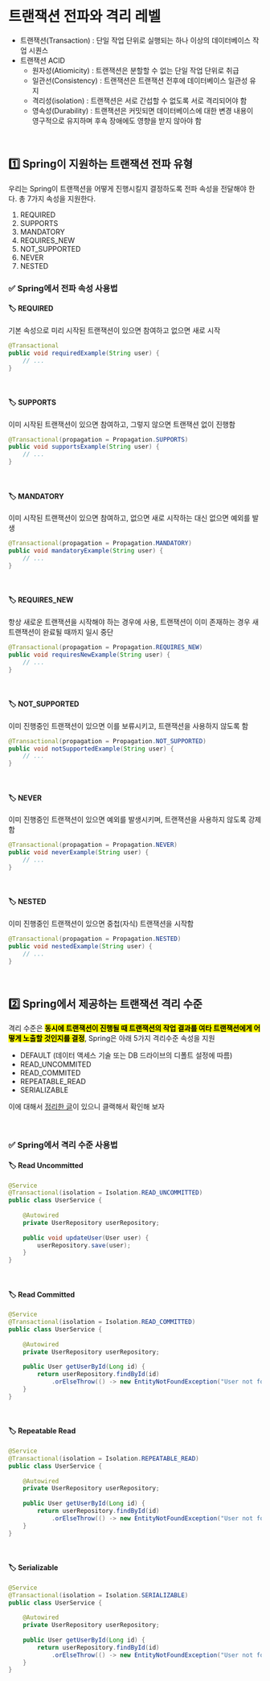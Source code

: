 # 트랜잭션 전파와 격리 레벨 

* 트랜잭션(Transaction) : 단일 작업 단위로 실행되는 하나 이상의 데이터베이스 작업 시퀀스
* 트랜잭션 ACID
  * 원자성(Atiomicity) : 트랜잭션은 분할할 수 없는 단일 작업 단위로 취급
  * 일관선(Consistency) : 트랜잭션은 트랜잭션 전후에 데이터베이스 일관성 유지
  * 격리성(isolation) : 트랜잭션은 서로 간섭할 수 없도록 서로 격리되어야 함
  * 영속성(Durability) : 트랜잭션은 커밋되면 데이터베이스에 대한 변경 내용이 영구적으로 유지하며 후속 장애에도 영향을 받지 않아야 함

</br>

## 1️⃣ Spring이 지원하는 트랜잭션 전파 유형

우리는 Spring이 트랜잭션을 어떻게 진행시킬지 결정하도록 전파 속성을 전달해야 한다. 총 7가지 속성을 지원한다. 

1. REQUIRED
2. SUPPORTS
3. MANDATORY
4. REQUIRES_NEW
5. NOT_SUPPORTED
6. NEVER
7. NESTED


### ✅ Spring에서 전파 속성 사용법

#### 🏷️ REQUIRED
기본 속성으로 미리 시작된 트랜잭션이 있으면 참여하고 없으면 새로 시작

```java
@Transactional
public void requiredExample(String user) { 
	// ... 
}
```

</br>


#### 🏷️ SUPPORTS
이미 시작된 트랜잭션이 있으면 참여하고, 그렇지 않으면 트랜잭션 없이 진행함


```java
@Transactional(propagation = Propagation.SUPPORTS)
public void supportsExample(String user) { 
	// ... 
}

```

</br>


#### 🏷️ MANDATORY
이미 시작된 트랜잭션이 있으면 참여하고, 없으면 새로 시작하는 대신 없으면 예외를 발생


```java
@Transactional(propagation = Propagation.MANDATORY)
public void mandatoryExample(String user) { 
	// ... 
}

```

</br>


#### 🏷️ REQUIRES_NEW
항상 새로운 트랜잭션을 시작해야 하는 경우에 사용, 트랜잭션이 이미 존재하는 경우 새 트랜잭션이 완료될 때까지 일시 중단

```java
@Transactional(propagation = Propagation.REQUIRES_NEW)
public void requiresNewExample(String user) { 
	// ... 
}

```

</br>


#### 🏷️ NOT_SUPPORTED
이미 진행중인 트랜잭션이 있으면 이를 보류시키고, 트랜잭션을 사용하지 않도록 함


```java
@Transactional(propagation = Propagation.NOT_SUPPORTED)
public void notSupportedExample(String user) {
	// ... 
}

```

</br>


#### 🏷️ NEVER
이미 진행중인 트랜잭션이 있으면 예외를 발생시키며, 트랜잭션을 사용하지 않도록 강제함


```java
@Transactional(propagation = Propagation.NEVER)
public void neverExample(String user) { 
	// ... 
}

```

</br>

#### 🏷️ NESTED
이미 진행중인 트랜잭션이 있으면 중첩(자식) 트랜잭션을 시작함

```java
@Transactional(propagation = Propagation.NESTED)
public void nestedExample(String user) { 
	// ... 
}

```

</br>

## 2️⃣ Spring에서 제공하는 트랜잭션 격리 수준

격리 수준은 <mark>**동시에 트랜잭션이 진행될 때 트랜잭션의 작업 결과를 여타 트랜잭션에게 어떻게 노출할 것인지를 결정**</mark>, Spring은 아래 5가지 격리수준 속성을 지원

* DEFAULT (데이터 액세스 기술 또는 DB 드라이브의 디폴트 설정에 따름)
* READ_UNCOMMITED
* READ_COMMITED
* REPEATABLE_READ
* SERIALIZABLE

이에 대해서 [정리한 글](https://github.com/ArdorHoon/computer-science-for-developer/blob/main/database/%ED%8A%B8%EB%9E%9C%EC%9E%AD%EC%85%98_%EA%B2%A9%EB%A6%AC_%EC%88%98%EC%A4%80%20.md)이 있으니 클랙해서 확인해 보자

</br>

### ✅ Spring에서 격리 수준 사용법

#### 🏷️ Read Uncommitted

```java
@Service
@Transactional(isolation = Isolation.READ_UNCOMMITTED)
public class UserService {
  
    @Autowired  
    private UserRepository userRepository;  
  
    public void updateUser(User user) {  
        userRepository.save(user);  
    }  
}

```

</br>

#### 🏷️ Read Committed

```java
@Service
@Transactional(isolation = Isolation.READ_COMMITTED)
public class UserService {
  
    @Autowired  
    private UserRepository userRepository;  
  
    public User getUserById(Long id) {  
        return userRepository.findById(id)  
            .orElseThrow(() -> new EntityNotFoundException("User not found"));  
    }  
}

```

</br>

#### 🏷️ Repeatable Read

```java
@Service
@Transactional(isolation = Isolation.REPEATABLE_READ)
public class UserService {
  
    @Autowired  
    private UserRepository userRepository;  
  
    public User getUserById(Long id) {  
        return userRepository.findById(id)  
            .orElseThrow(() -> new EntityNotFoundException("User not found"));  
    }  
}

```

</br>


#### 🏷️ Serializable

```java
@Service
@Transactional(isolation = Isolation.SERIALIZABLE)
public class UserService {
  
    @Autowired  
    private UserRepository userRepository;  
  
    public User getUserById(Long id) {  
        return userRepository.findById(id)  
            .orElseThrow(() -> new EntityNotFoundException("User not found"));  
    }  
}

```

</br>
